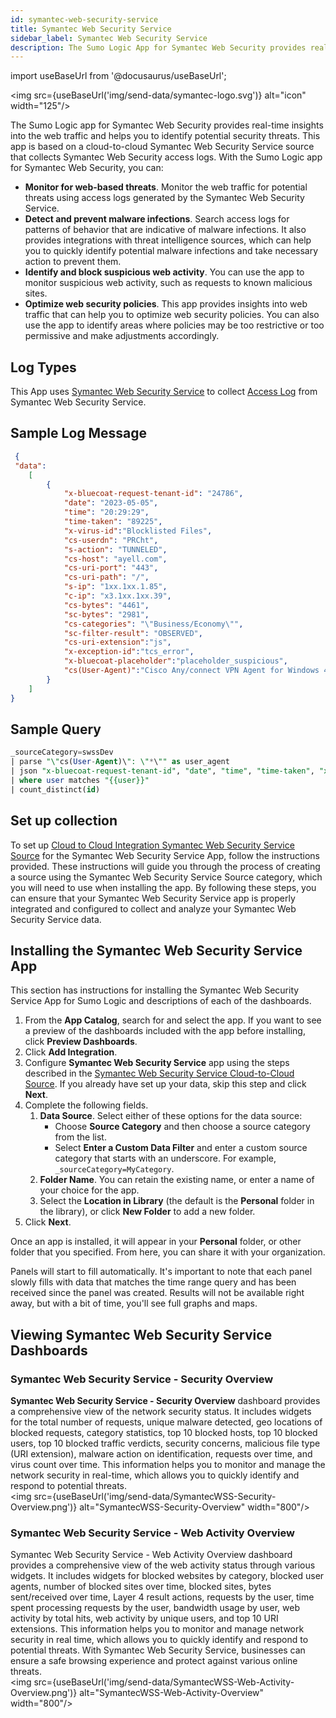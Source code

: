 ```yaml
---
id: symantec-web-security-service
title: Symantec Web Security Service
sidebar_label: Symantec Web Security Service
description: The Sumo Logic App for Symantec Web Security provides real-time insights into the web traffic and helps you to identify potential security threats.
---
```

import useBaseUrl from '@docusaurus/useBaseUrl';

<img src={useBaseUrl('img/send-data/symantec-logo.svg')} alt="icon" width="125"/>

The Sumo Logic app for Symantec Web Security provides real-time insights into the web traffic and helps you to identify potential security threats. This app is based on a cloud-to-cloud Symantec Web Security Service source that collects Symantec Web Security access logs.
With the Sumo Logic app for Symantec Web Security, you can:
- **Monitor for web-based threats**. Monitor the web traffic for potential threats using access logs generated by the Symantec Web Security Service.
- **Detect and prevent malware infections**. Search access logs for patterns of behavior that are indicative of malware infections. It also provides integrations with threat intelligence sources, which can help you to quickly identify potential malware infections and take necessary action to prevent them.
- **Identify and block suspicious web activity**. You can use the app to monitor suspicious web activity, such as requests to known malicious sites.
- **Optimize web security policies**. This app provides insights into web traffic that can help you to optimize web security policies. You can also use the app to identify areas where policies may be too restrictive or too permissive and make adjustments accordingly.

## Log Types

This App uses [Symantec Web Security Service](docs/send-data/hosted-collectors/cloud-to-cloud-integration-framework/symantec-web-security-service-source/) to collect [Access Log](https://techdocs.broadcom.com/us/en/symantec-security-software/web-and-network-security/cloud-swg/help/wss-reference/accesslogformats-ref.html) from Symantec Web Security Service.

## Sample Log Message

```json title="Access Log"
 {
 "data": 
    [
        {
            "x-bluecoat-request-tenant-id": "24786",
            "date": "2023-05-05",
            "time": "20:29:29",
            "time-taken": "89225",
            "x-virus-id":"Blocklisted Files",
            "cs-userdn": "PRCht",
            "s-action": "TUNNELED",
            "cs-host": "ayell.com",
            "cs-uri-port": "443",
            "cs-uri-path": "/",
            "s-ip": "1xx.1xx.1.85",
            "c-ip": "x3.1xx.1xx.39",
            "cs-bytes": "4461",
            "sc-bytes": "2981",
            "cs-categories": "\"Business/Economy\"",
            "sc-filter-result": "OBSERVED",
            "cs-uri-extension":"js",  
            "x-exception-id":"tcs_error",
            "x-bluecoat-placeholder":"placeholder_suspicious",
            "cs(User-Agent)":"Cisco Any/connect VPN Agent for Windows 4.2.0"
        }
    ]
}
```
## Sample Query

```sql title="Unique Inbound Domains"
_sourceCategory=swssDev
| parse "\"cs(User-Agent)\": \"*\"" as user_agent
| json "x-bluecoat-request-tenant-id", "date", "time", "time-taken", "x-virus-id", "cs-userdn", "s-action", "cs-host", "cs-uri-port", "cs-uri-path", "s-ip", "c-ip", "cs-bytes", "sc-bytes", "cs-categories", "sc-filter-result", "cs-uri-extension", "x-exception-id", "x-bluecoat-placeholder" as id, date, time, total_time, virus_id, user, s_action, host, cs_uri_port, cs_uri_path, s_ip, client_ip, bytes_send, bytes_receive, category, filter_result, uri_extension, exception_id, x_bluecoat_placeholder nodrop
| where user matches "{{user}}"
| count_distinct(id)
```

## Set up collection

To set up [Cloud to Cloud Integration Symantec Web Security Service Source](/docs/send-data/hosted-collectors/cloud-to-cloud-integration-framework/symantec-web-security-service-source/) for the Symantec Web Security Service App, follow the instructions provided. These instructions will guide you through the process of creating a source using the Symantec Web Security Service Source category, which you will need to use when installing the app. By following these steps, you can ensure that your Symantec Web Security Service app is properly integrated and configured to collect and analyze your Symantec Web Security Service data.

## Installing the Symantec Web Security Service App​

This section has instructions for installing the Symantec Web Security Service App for Sumo Logic and descriptions of each of the dashboards.

1. From the **App Catalog**, search for and select the app. If you want to see a preview of the dashboards included with the app before installing, click **Preview Dashboards**.
1. Click **Add Integration**.
1. Configure **Symantec Web Security Service** app using the steps described in the [Symantec Web Security Service Cloud-to-Cloud Source](/docs/send-data/hosted-collectors/cloud-to-cloud-integration-framework/symantec-web-security-service-source/). If you already have set up your data, skip this step and click **Next**.
1. Complete the following fields.
   1. **Data Source**. Select either of these options for the data source:
      * Choose **Source Category** and then choose a source category from the list.
      * Select **Enter a Custom Data Filter** and enter a custom source category that starts with an underscore. For example, `_sourceCategory=MyCategory`.
    2. **Folder Name**. You can retain the existing name, or enter a name of your choice for the app.
    3. Select the **Location in Library** (the default is the **Personal** folder in the library), or click **New Folder** to add a new folder.
1. Click **Next**.

Once an app is installed, it will appear in your **Personal** folder, or other folder that you specified. From here, you can share it with your organization.

Panels will start to fill automatically. It's important to note that each panel slowly fills with data that matches the time range query and has been received since the panel was created. Results will not be available right away, but with a bit of time, you'll see full graphs and maps.

## Viewing Symantec Web Security Service Dashboards​

### Symantec Web Security Service - Security Overview

**Symantec Web Security Service - Security Overview** dashboard provides a comprehensive view of the network security status. It includes widgets for the total number of requests, unique malware detected, geo locations of blocked requests, category statistics, top 10 blocked hosts, top 10 blocked users, top 10 blocked traffic verdicts, security concerns, malicious file type (URI extension), malware action on identification, requests over time, and virus count over time. This information helps you to monitor and manage the network security in real-time, which allows you to quickly identify and respond to potential threats.<br/><img src={useBaseUrl('img/send-data/SymantecWSS-Security-Overview.png')} alt="SymantecWSS-Security-Overview" width="800"/>

### Symantec Web Security Service - Web Activity Overview

Symantec Web Security Service - Web Activity Overview dashboard provides a comprehensive view of the web activity status through various widgets. It includes widgets for blocked websites by category, blocked user agents, number of blocked sites over time, blocked sites, bytes sent/received over time, Layer 4 result actions, requests by the user, time spent processing requests by the user, bandwidth usage by user, web activity by total hits, web activity by unique users, and top 10 URI extensions. This information helps you to monitor and manage network security in real time, which allows you to quickly identify and respond to potential threats. With Symantec Web Security Service, businesses can ensure a safe browsing experience and protect against various online threats.<br/><img src={useBaseUrl('img/send-data/SymantecWSS-Web-Activity-Overview.png')} alt="SymantecWSS-Web-Activity-Overview" width="800"/>